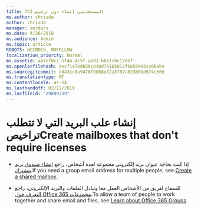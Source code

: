```yaml
---
title: 743 المستخدمين إنشاء دون ترخيص
ms.author: chrisda
author: chrisda
manager: serdars
ms.date: 4/26/2018
ms.audience: Admin
ms.topic: article
ROBOTS: NOINDEX, NOFOLLOW
localization_priority: Normal
ms.assetid: a47ef0c1-5f44-4c5f-aa91-b681c0c17ebf
ms.openlocfilehash: aecf147b8b56c810d75165812f6855943cc6babe
ms.sourcegitcommit: dd43cc0a9470f98b8ef2a3787c823801d674c666
ms.translationtype: MT
ms.contentlocale: ar-SA
ms.lasthandoff: 02/12/2019
ms.locfileid: "29899339"
---
```

# <a name="create-mailboxes-that-dont-require-licenses"></a><span data-ttu-id="0ffd0-102">إنشاء علب البريد التي لا تتطلب تراخيص</span><span class="sxs-lookup"><span data-stu-id="0ffd0-102">Create mailboxes that don't require licenses</span></span>

- <span data-ttu-id="0ffd0-103">إذا كنت بحاجة عنوان بريد إلكتروني مجموعة لعدة أشخاص، راجع [إنشاء صندوق بريد مشترك](https://support.office.com/article/871a246d-3acd-4bba-948e-5de8be0544c9).</span><span class="sxs-lookup"><span data-stu-id="0ffd0-103">If you need a group email address for multiple people, see [Create a shared mailbox](https://support.office.com/article/871a246d-3acd-4bba-948e-5de8be0544c9).</span></span>
    
- <span data-ttu-id="0ffd0-104">للسماح لفريق من الأشخاص العمل معا وتبادل الملفات والبريد الإلكتروني، راجع [التعرف حول Office 365 مجموعات](https://support.office.com/article/b565caa1-5c40-40ef-9915-60fdb2d97fa2).</span><span class="sxs-lookup"><span data-stu-id="0ffd0-104">To allow a team of people to work together and share email and files, see [Learn about Office 365 Groups](https://support.office.com/article/b565caa1-5c40-40ef-9915-60fdb2d97fa2).</span></span>
    

